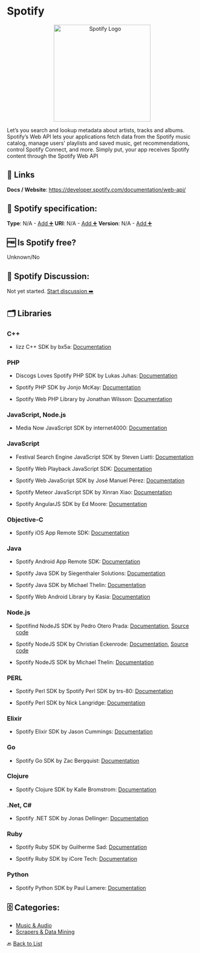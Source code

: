 # Spotify
<p align="center">
    <img width="256" src="https://raw.githubusercontent.com/apis-list/apis-list/main/apis/spotify/logo_256x256.png" alt="Spotify Logo"/>
</p>
Let’s you search and lookup metadata about artists, tracks and albums. Spotify’s Web API lets your applications fetch data from the Spotify music catalog, manage users&#x27; playlists and saved music, get recommendations, control Spotify Connect, and more. Simply put, your app receives Spotify content through the Spotify Web API

##  🔗 Links
**Docs / Website**: https://developer.spotify.com/documentation/web-api/

## 🧬 Spotify specification:
**Type**: N/A - [Add ➕](https://github.com/apis-list/apis-list/edit/main/apis-list.yaml)
**URI**: N/A - [Add ➕](https://github.com/apis-list/apis-list/edit/main/apis-list.yaml)
**Version**: N/A - [Add ➕](https://github.com/apis-list/apis-list/edit/main/apis-list.yaml)

## 🆓 Is Spotify free?
 Unknown/No 

## 💬 Spotify Discussion:
Not yet started. [Start discussion ➡️](https://github.com/apis-list/apis-list/discussions/new)

## 🗂️ Libraries
### C++
- lizz C++ SDK by bx5a: [Documentation](https://github.com/bx5a/lizz)

### PHP
- Discogs Loves Spotify PHP SDK by Lukas Juhas: [Documentation](https://github.com/lukasjuhas/discogs-loves-spotify)

- Spotify PHP SDK by Jonjo McKay: [Documentation](https://github.com/jonjomckay/spotify-web-api)

- Spotify Web PHP Library by Jonathan Wilsson: [Documentation](https://github.com/jwilsson/spotify-web-api-php)

### JavaScript, Node.js
- Media Now JavaScript SDK by internet4000: [Documentation](https://github.com/internet4000/media-now)

### JavaScript
- Festival Search Engine JavaScript SDK by Steven Liatti: [Documentation](https://github.com/steenput/FestivalSearchEngine)

- Spotify Web Playback JavaScript SDK: [Documentation](https://beta.developer.spotify.com/documentation/web-playback-sdk/)

- Spotify Web JavaScript SDK by José Manuel Pérez: [Documentation](https://github.com/JMPerez/spotify-web-api-js)

- Spotify Meteor JavaScript SDK by Xinran Xiao: [Documentation](https://github.com/xinranxiao/meteor-spotify-web-api/)

- Spotify AngularJS SDK by Ed Moore: [Documentation](https://github.com/eddiemoore/angular-spotify)

### Objective-C
- Spotify iOS App Remote SDK: [Documentation](https://beta.developer.spotify.com/documentation/ios-app-remote/)

### Java
- Spotify Android App Remote SDK: [Documentation](https://beta.developer.spotify.com/documentation/android-app-remote/)

- Spotify Java SDK by Siegenthaler Solutions: [Documentation](https://github.com/SiegenthalerSolutions/spotify-web-api-android)

- Spotify Java SDK by Michael Thelin: [Documentation](https://github.com/thelinmichael/spotify-web-api-java)

- Spotify Web Android Library by Kasia: [Documentation](https://github.com/kaaes/spotify-web-api-android)

### Node.js
- Spotifind NodeJS SDK by Pedro Otero Prada: [Documentation](https://github.com/pedro-otero/spotifind), [Source code](https://www.npmjs.com/package/spotifind)

- Spotify NodeJS SDK by Christian Eckenrode: [Documentation](https://github.com/ceckenrode/node-spotify-api/blob/master/README.md), [Source code](https://github.com/ceckenrode/node-spotify-api)

- Spotify NodeJS SDK by Michael Thelin: [Documentation](https://github.com/thelinmichael/spotify-web-api-node)

### PERL
- Spotify Perl SDK by Spotify Perl SDK by trs-80: [Documentation](https://github.com/trs-80/WWW-Spotify)

- Spotify Perl SDK by Nick Langridge: [Documentation](https://github.com/nicklangridge/WebService-Spotify)

### Elixir
- Spotify Elixir SDK by Jason Cummings: [Documentation](https://github.com/jsncmgs1/spotify_ex)

### Go
- Spotify Go SDK by Zac Bergquist: [Documentation](https://github.com/zmb3/spotify)

### Clojure
- Spotify Clojure SDK by Kalle Bromstrom: [Documentation](https://github.com/blmstrm/clj-spotify)

### .Net, C#
- Spotify .NET SDK by Jonas Dellinger: [Documentation](https://github.com/JohnnyCrazy/SpotifyAPI-NET)

### Ruby
- Spotify Ruby SDK by Guilherme Sad: [Documentation](https://github.com/guilhermesad/rspotify)

- Spotify Ruby SDK by iCore Tech: [Documentation](https://github.com/icoretech/spotify-client)

### Python
- Spotify Python SDK by Paul Lamere: [Documentation](https://github.com/plamere/spotipy)


## 🗄️ Categories:
- [Music & Audio](https://github.com/apis-list/apis-list#music--audio-)
- [Scrapers & Data Mining](https://github.com/apis-list/apis-list#scrapers--data-mining-)

🔙  [Back to List](https://github.com/apis-list/apis-list)
